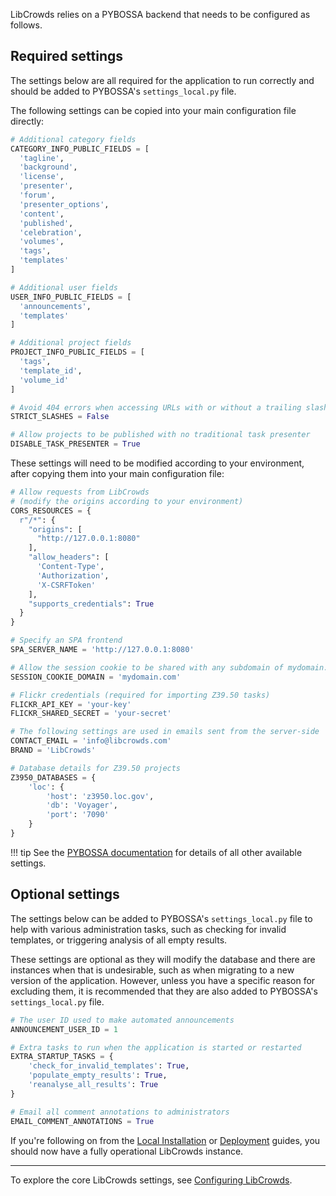 LibCrowds relies on a PYBOSSA backend that needs to be configured as follows.

## Required settings

The settings below are all required for the application to run correctly and
should be added to PYBOSSA's `settings_local.py` file.

The following settings can be copied into your main configuration file
directly:

```python
# Additional category fields
CATEGORY_INFO_PUBLIC_FIELDS = [
  'tagline',
  'background',
  'license',
  'presenter',
  'forum',
  'presenter_options',
  'content',
  'published',
  'celebration',
  'volumes',
  'tags',
  'templates'
]

# Additional user fields
USER_INFO_PUBLIC_FIELDS = [
  'announcements',
  'templates'
]

# Additional project fields
PROJECT_INFO_PUBLIC_FIELDS = [
  'tags',
  'template_id',
  'volume_id'
]

# Avoid 404 errors when accessing URLs with or without a trailing slash
STRICT_SLASHES = False

# Allow projects to be published with no traditional task presenter
DISABLE_TASK_PRESENTER = True
```

These settings will need to be modified according to your environment, after
copying them into your main configuration file:

```python
# Allow requests from LibCrowds
# (modify the origins according to your environment)
CORS_RESOURCES = {
  r"/*": {
    "origins": [
      "http://127.0.0.1:8080"
    ],
    "allow_headers": [
      'Content-Type',
      'Authorization',
      'X-CSRFToken'
    ],
    "supports_credentials": True
  }
}

# Specify an SPA frontend
SPA_SERVER_NAME = 'http://127.0.0.1:8080'

# Allow the session cookie to be shared with any subdomain of mydomain.com
SESSION_COOKIE_DOMAIN = 'mydomain.com'

# Flickr credentials (required for importing Z39.50 tasks)
FLICKR_API_KEY = 'your-key'
FLICKR_SHARED_SECRET = 'your-secret'

# The following settings are used in emails sent from the server-side
CONTACT_EMAIL = 'info@libcrowds.com'
BRAND = 'LibCrowds'

# Database details for Z39.50 projects
Z3950_DATABASES = {
    'loc': {
        'host': 'z3950.loc.gov',
        'db': 'Voyager',
        'port': '7090'
    }
}
```

!!! tip
    See the [PYBOSSA documentation](http://docs.pybossa.com) for details of all
    other available settings.

## Optional settings

The settings below can be added to PYBOSSA's `settings_local.py` file to help
with various administration tasks, such as checking for invalid templates, or
triggering analysis of all empty results.

These settings are optional as they will modify the database and there are
instances when that is undesirable, such as when migrating to a new version
of the application. However, unless you have a specific reason for excluding
them, it is recommended that they are also added to PYBOSSA's
`settings_local.py` file.

```python
# The user ID used to make automated announcements
ANNOUNCEMENT_USER_ID = 1

# Extra tasks to run when the application is started or restarted
EXTRA_STARTUP_TASKS = {
    'check_for_invalid_templates': True,
    'populate_empty_results': True,
    'reanalyse_all_results': True
}

# Email all comment annotations to administrators
EMAIL_COMMENT_ANNOTATIONS = True
```

If you're following on from the [Local Installation](/setup/introduction.md)
or [Deployment](/setup/deployment.md) guides,
you should now have a fully operational LibCrowds instance.

---

To explore the core LibCrowds settings, see
[Configuring LibCrowds](/setup/configuring-libcrowds.md).
